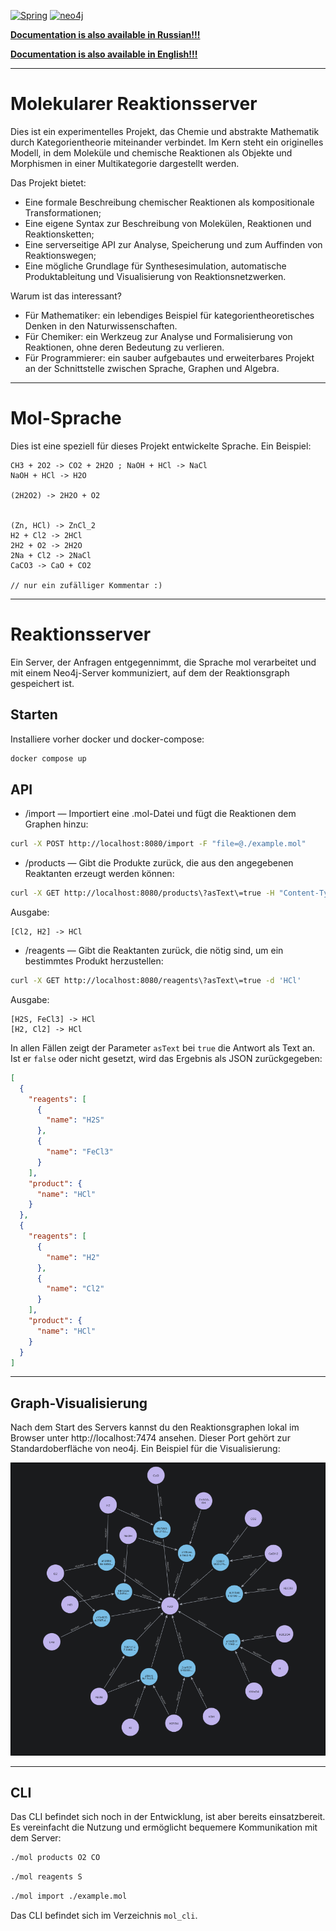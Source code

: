 [![Spring](https://img.shields.io/badge/Spring-a6e3a1?style=for-the-badge&logo=spring&labelColor=1e1e2e&logoColor=a6e3a1)](https://spring.io/)
[![neo4j](https://img.shields.io/badge/neo4j-89b4fa?style=for-the-badge&logo=neo4j&logoColor=cdd6f4&labelColor=1e1e2e)](https://neo4j.com/)

[**Documentation is also available in Russian!!!**](../ru/README.md)

[**Documentation is also available in English!!!**](../README.md)

---

# Molekularer Reaktionsserver

Dies ist ein experimentelles Projekt, das Chemie und abstrakte Mathematik durch Kategorientheorie miteinander verbindet. Im Kern steht ein originelles Modell, in dem Moleküle und chemische Reaktionen als Objekte und Morphismen in einer Multikategorie dargestellt werden.

Das Projekt bietet:

* Eine formale Beschreibung chemischer Reaktionen als kompositionale Transformationen;
* Eine eigene Syntax zur Beschreibung von Molekülen, Reaktionen und Reaktionsketten;
* Eine serverseitige API zur Analyse, Speicherung und zum Auffinden von Reaktionswegen;
* Eine mögliche Grundlage für Synthesesimulation, automatische Produktableitung und Visualisierung von Reaktionsnetzwerken.

Warum ist das interessant?

* Für Mathematiker: ein lebendiges Beispiel für kategorientheoretisches Denken in den Naturwissenschaften.
* Für Chemiker: ein Werkzeug zur Analyse und Formalisierung von Reaktionen, ohne deren Bedeutung zu verlieren.
* Für Programmierer: ein sauber aufgebautes und erweiterbares Projekt an der Schnittstelle zwischen Sprache, Graphen und Algebra.

---

# Mol-Sprache

Dies ist eine speziell für dieses Projekt entwickelte Sprache. Ein Beispiel:

```
CH3 + 2O2 -> CO2 + 2H2O ; NaOH + HCl -> NaCl  
NaOH + HCl -> H2O  
  
(2H2O2) -> 2H2O + O2  
  
  
(Zn, HCl) -> ZnCl_2  
H2 + Cl2 -> 2HCl  
2H2 + O2 -> 2H2O  
2Na + Cl2 -> 2NaCl  
CaCO3 -> CaO + CO2

// nur ein zufälliger Kommentar :)
```

---

# Reaktionsserver

Ein Server, der Anfragen entgegennimmt, die Sprache mol verarbeitet und mit einem Neo4j-Server kommuniziert, auf dem der Reaktionsgraph gespeichert ist.

## Starten

Installiere vorher docker und docker-compose:

```sh
docker compose up
```

## API

* /import — Importiert eine .mol-Datei und fügt die Reaktionen dem Graphen hinzu:

```sh
curl -X POST http://localhost:8080/import -F "file=@./example.mol"
```

* /products — Gibt die Produkte zurück, die aus den angegebenen Reaktanten erzeugt werden können:

```sh
curl -X GET http://localhost:8080/products\?asText\=true -H "Content-Type: application/json" -d '["H2", "Cl2"]'
```

Ausgabe:

```
[Cl2, H2] -> HCl
```

* /reagents — Gibt die Reaktanten zurück, die nötig sind, um ein bestimmtes Produkt herzustellen:

```sh
curl -X GET http://localhost:8080/reagents\?asText\=true -d 'HCl'
```

Ausgabe:

```
[H2S, FeCl3] -> HCl  
[H2, Cl2] -> HCl
```

In allen Fällen zeigt der Parameter `asText` bei `true` die Antwort als Text an. Ist er `false` oder nicht gesetzt, wird das Ergebnis als JSON zurückgegeben:

```json
[
  {
    "reagents": [
      {
        "name": "H2S"
      },
      {
        "name": "FeCl3"
      }
    ],
    "product": {
      "name": "HCl"
    }
  },
  {
    "reagents": [
      {
        "name": "H2"
      },
      {
        "name": "Cl2"
      }
    ],
    "product": {
      "name": "HCl"
    }
  }
]
```

---

## Graph-Visualisierung

Nach dem Start des Servers kannst du den Reaktionsgraphen lokal im Browser unter http://localhost:7474 ansehen. Dieser Port gehört zur Standardoberfläche von neo4j. Ein Beispiel für die Visualisierung:

![graph](../images/graph.png)

---

## CLI

Das CLI befindet sich noch in der Entwicklung, ist aber bereits einsatzbereit. Es vereinfacht die Nutzung und ermöglicht bequemere Kommunikation mit dem Server:

```sh
./mol products O2 CO
```

```sh
./mol reagents S
```

```sh
./mol import ./example.mol
```

Das CLI befindet sich im Verzeichnis `mol_cli`.

